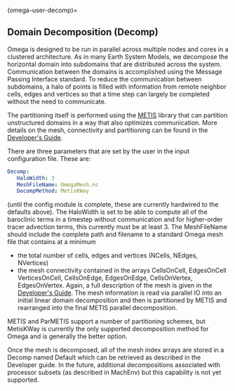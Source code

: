 (omega-user-decomp)=

## Domain Decomposition (Decomp)

Omega is designed to be run in parallel across multiple nodes and cores
in a clustered architecture. As in many Earth System Models, we decompose
the horizontal domain into subdomains that are distributed across the
system. Communication between the domains is accomplished using the
Message Passing Interface standard. To reduce the communication between
subdomains, a halo of points is filled with information from remote neighbor
cells, edges and vertices so that a time step can largely be completed
without the need to communicate.

The partitioning itself is performed using the
[METIS](http://glaros.dtc.umn.edu/gkhome/metis/metis/overview) library that
can partition unstructured domains in a way that also optimizes communication.
More details on the mesh, connectivity and partitioning can be found in
the [Developer's Guide](#omega-dev-decomp).

There are three parameters that are set by the user in the input configuration
file. These are:
```yaml
Decomp:
   HaloWidth: 3
   MeshFileName: OmegaMesh.nc
   DecompMethod: MetisKWay
```
(until the config module is complete, these are currently hardwired to
the defaults above). The HaloWidth is set to be able to compute all of the
baroclinic terms in a timestep without communication and for higher-order
tracer advection terms, this currently must be at least 3. The MeshFileName
should include the complete path and filename to a standard Omega mesh file
that contains at a minimum
  - the total number of cells, edges and vertices (NCells, NEdges, NVertices)
  - the mesh connectivity contained in the arrays CellsOnCell, EdgesOnCell
    VerticesOnCell, CellsOnEdge, EdgesOnEdge, CellsOnVertex, EdgesOnVertex.
Again, a full description of the mesh is given in the
[Developer's Guide](#omega-dev-decomp).
The mesh information is read via parallel IO into an initial linear domain
decomposition and then is partitioned by METIS and rearranged into the
final METIS parallel decomposition.

METIS and ParMETIS support a number of partitioning schemes, but MetisKWay
is currently the only supported decomposition method for Omega and is
generally the better option.

Once the mesh is decomposed, all of the mesh index arrays are stored in
a Decomp named Default which can be retrieved as described in the
Developer guide. In the future, additional decompositions associated
with processor subsets (as described in MachEnv) but this capability is
not yet supported.
